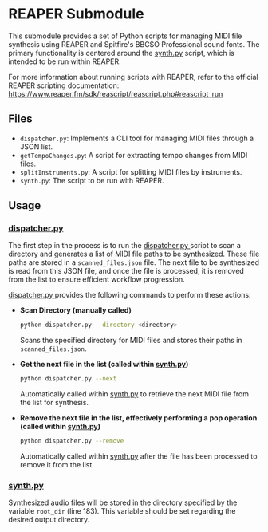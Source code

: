 # REAPER Submodule

This submodule provides a set of Python scripts for managing MIDI file synthesis using REAPER and Spitfire's BBCSO Professional sound fonts. The primary functionality is centered around the [synth.py](./synth.py) script, which is intended to be run within REAPER.

 For more information about running scripts with REAPER, refer to the official REAPER scripting documentation: https://www.reaper.fm/sdk/reascript/reascript.php#reascript_run

## Files

- `dispatcher.py`: Implements a CLI tool for managing MIDI files through a JSON list.
- `getTempoChanges.py`: A script for extracting tempo changes from MIDI files.
- `splitInstruments.py`: A script for splitting MIDI files by instruments.
- `synth.py`: The script to be run with REAPER.

## Usage

### [dispatcher.py](./dispatcher.py)
The first step in the process is to run the [dispatcher.py ](./dispatcher.py) script to scan a directory and generates a list of MIDI file paths to be synthesized. These file paths are stored in a `scanned_files.json` file. The next file to be synthesized is read from this JSON file, and once the file is processed, it is removed from the list to ensure efficient workflow progression.

[dispatcher.py ](./dispatcher.py) provides the following commands to perform these actions:

- **Scan Directory (manually called)**
    ```bash
    python dispatcher.py --directory <directory>
    ```
    Scans the specified directory for MIDI files and stores their paths in `scanned_files.json`.

- **Get the next file in the list (called within [synth.py](./synth.py))**
    ```bash
    python dispatcher.py --next 
    ```
    Automatically called within [synth.py](./synth.py) to retrieve the next MIDI file from the list for synthesis.

- **Remove the next file in the list, effectively performing a pop operation (called within [synth.py](./synth.py))**
    ```bash
    python dispatcher.py --remove
    ```
    Automatically called within [synth.py](./synth.py) after the file has been processed to remove it from the list.

### [synth.py](./synth.py)

Synthesized audio files will be stored in the directory specified by the variable `root_dir` (line 183). This variable should be set regarding the desired output directory.
